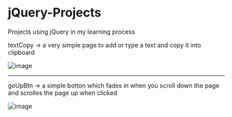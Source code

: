 # jQuery-Projects
Projects using jQuery in my learning process 

textCopy -> a very simple page to add or type a text and copy it into clipboard

![image](https://user-images.githubusercontent.com/77495573/229436161-95bbcb1e-f96a-4abe-b605-cafd88e54c17.png)

---------------------------------------------------------------------------------------------------------------------------

goUpBtn -> a simple botton which fades in when you scroll down the page and scrolles the page up when clicked

![image](https://user-images.githubusercontent.com/77495573/229741632-7ce7838e-bea4-4b98-95b0-ad9f8b907db0.png)
